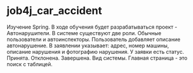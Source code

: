 # job4j_car_accident
Изучение Spring.
В ходе обучения будет разрабатываться проект - Автонарушители.  В системе существуют две роли. Обычные пользователи и автоинспекторы.  Пользователь добавляет описание автонарушение.   В заявлении указывает: адрес, номер машины, описание нарушения и фотографию нарушения.  У заявки есть статус. Принята. Отклонена. Завершена.  Вид системы. Главная страница - это поиск с таблицей.
